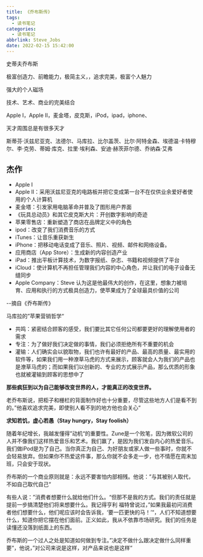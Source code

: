 ```yaml
---
title: 《乔布斯传》
tags:
  - 读书笔记
categories:
  - 读书笔记
abbrlink: Steve_Jobs
date: 2022-02-15 15:42:00
---
```


史蒂夫乔布斯

极富创造力、前瞻能力，极简主义，，追求完美，极富个人魅力

强大的个人磁场

技术、艺术、商业的完美结合

Apple I，Apple II，麦金塔，皮克斯，iPod，ipad，iphone、



天才周围总是有很多天才

斯蒂芬·沃兹尼亚克、法德尔、马库拉、比尔盖茨、比尔·阿特金森、埃德温·卡特穆尔、李·克劳、蒂姆·库克、拉里·埃利森、安迪·赫茨菲尔德、乔纳森·艾弗



## 杰作

* Apple I
* Apple II：采用沃兹尼亚克的电路板并把它变成第一台不在仅供业余爱好者使用的个人计算机
* 麦金塔：引发家用电脑革命并普及了图形用户界面
* 《玩具总动员》和其它皮克斯大片：开创数字影响的奇迹
* 苹果零售店：重新塑造了商店在品牌定义中的角色
* ipod：改变了我们消费音乐的方式
* iTunes：让音乐重获新生
* iPhone：把移动电话变成了音乐、照片、视频、邮件和网络设备。
* 应用商店（App Store）：生成新的内容创造产业
* iPad：推出平板计算技术，为数字报纸、杂志、书籍和视频提供了平台
* iCloud：使计算机不再担任管理我们内容的中心角色，并让我们的电子设备无缝同步
* Apple Company：Steve 认为这是他最伟大的创作，在这里，想象力被培育、应用和执行的方式极具创造力，使苹果成为了全球最具价值的公司



--摘自《乔布斯传》



马库拉的”苹果营销哲学“

* 共鸣：紧密结合顾客的感受，我们要比其它任何公司都要更好的理解使用者的需求
* 专注：为了做好我们决定做的事情，我们必须拒绝所有不重要的机会
* 灌输：人们确实会以貌取物，我们也许有最好的产品、最高的质量、最实用的软件等，如果我们用一种潦草马虎的方式来展示，顾客就会人为我们的产品也是潦草马虎的；而如果我们以创新的、专业的方式展示产品，那么优质的形象也就被灌输到顾客的思想中了



**那些疯狂到以为自己能够改变世界的人，才能真正的改变世界。**



老乔布斯说，把柜子和栅栏的背面制作好也十分重要，尽管这些地方人们是看不到的。”他喜欢追求完美，即使别人看不到的地方他也会关心“



 **求知若饥，虚心若愚（Stay hungry，Stay foolish）**



随着年纪增长，我越发懂得”动机“的重要性。Zune是一个败笔，因为微软公司的人并不像我们这样热爱音乐和艺术。我们赢了，是因为我们发自内心的热爱音乐。我们做iPod是为了自己。当你真正为自己、为好朋友或家人做一些事时，你就不会轻易放弃。但如果你不热爱这件事，那么你就不会多走一步，也不情愿在周末加班，只会安于现状。



乔布斯的一个商业原则就是：永远不要害怕内部相残。他说：”与其被别人取代，不如自己取代自己“



有些人说：”消费者想要什么就给他们什么。“但那不是我的方式。我们的责任就是提前一步搞清楚他们将来想要什么。我记得亨利 福特曾说过，”如果我最初问消费者他们想要什么，他们呢应该时会告诉我，‘要一匹更快的马！’“，人们不知道想要什么，知道你把它摆在他们面前。正义如此，我从不依靠市场研究。我们的任务是读懂还没落到纸面上的东西。



乔布斯的一个过人之处是知道如何做到专注。”决定不做什么跟决定做什么同样重要“，他说，”对公司来说是这样，对产品来说也是这样“